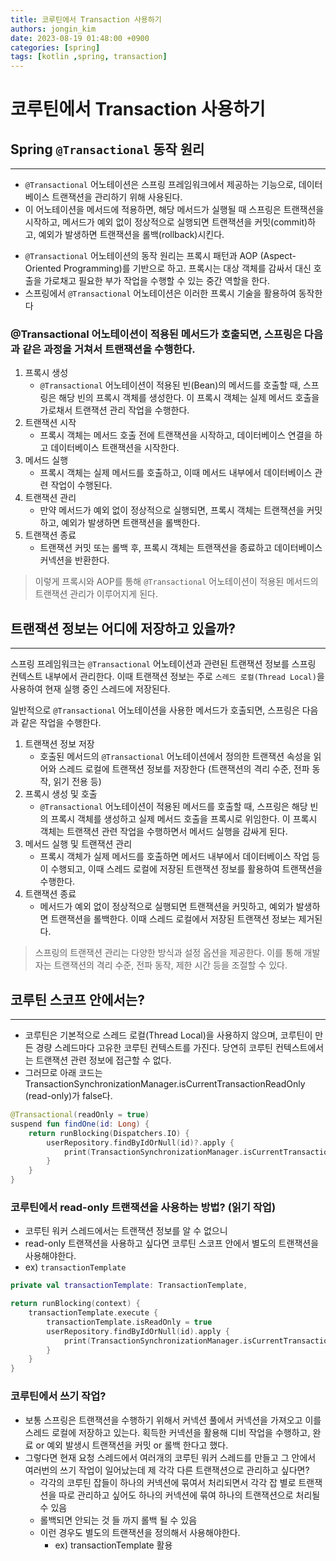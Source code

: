 ```yaml
---
title: 코루틴에서 Transaction 사용하기
authors: jongin_kim
date: 2023-08-19 01:48:00 +0900
categories: [spring]
tags: [kotlin ,spring, transaction]
---
```

# 코루틴에서 Transaction 사용하기

## Spring `@Transactional` 동작 원리
---
- `@Transactional` 어노테이션은 스프링 프레임워크에서 제공하는 기능으로, 데이터베이스 트랜잭션을 관리하기 위해 사용된다. 
- 이 어노테이션을 메서드에 적용하면, 해당 메서드가 실행될 때 스프링은 트랜잭션을 시작하고, 메서드가 예외 없이 정상적으로 실행되면 트랜잭션을 커밋(commit)하고, 예외가 발생하면 트랜잭션을 롤백(rollback)시킨다.
* `@Transactional` 어노테이션의 동작 원리는 프록시 패턴과 AOP (Aspect-Oriented Programming)를 기반으로 하고. 프록시는 대상 객체를 감싸서 대신 호출을 가로채고 필요한 부가 작업을 수행할 수 있는 중간 역할을 한다. 
* 스프링에서 `@Transactional` 어노테이션은 이러한 프록시 기술을 활용하여 동작한다

### @Transactional 어노테이션이 적용된 메서드가 호출되면, 스프링은 다음과 같은 과정을 거쳐서 트랜잭션을 수행한다.
1. 프록시 생성
   - `@Transactional` 어노테이션이 적용된 빈(Bean)의 메서드를 호출할 때, 스프링은 해당 빈의 프록시 객체를 생성한다. 이 프록시 객체는 실제 메서드 호출을 가로채서 트랜잭션 관리 작업을 수행한다.
2. 트랜잭션 시작
   - 프록시 객체는 메서드 호출 전에 트랜잭션을 시작하고, 데이터베이스 연결을 하고 데이터베이스 트랜잭션을 시작한다.
3. 메서드 실행
   - 프록시 객체는 실제 메서드를 호출하고, 이때 메서드 내부에서 데이터베이스 관련 작업이 수행된다.
4. 트랜잭션 관리
   - 만약 메서드가 예외 없이 정상적으로 실행되면, 프록시 객체는 트랜잭션을 커밋하고, 예외가 발생하면 트랜잭션을 롤백한다. 
5. 트랜잭션 종료
   - 트랜잭션 커밋 또는 롤백 후, 프록시 객체는 트랜잭션을 종료하고 데이터베이스 커넥션을 반환한다.

> 이렇게 프록시와 AOP를 통해 `@Transactional` 어노테이션이 적용된 메서드의 트랜잭션 관리가 이루어지게 된다.


## 트랜잭션 정보는 어디에 저장하고 있을까?
---
스프링 프레임워크는 `@Transactional` 어노테이션과 관련된 트랜잭션 정보를 스프링 컨텍스트 내부에서 관리한다. 이때 트랜잭션 정보는 주로 `스레드 로컬(Thread Local)`을 사용하여 현재 실행 중인 스레드에 저장된다.

일반적으로 `@Transactional` 어노테이션을 사용한 메서드가 호출되면, 스프링은 다음과 같은 작업을 수행한다.

1. 트랜잭션 정보 저장
   - 호출된 메서드의 `@Transactional` 어노테이션에서 정의한 트랜잭션 속성을 읽어와 스레드 로컬에 트랜잭션 정보를 저장한다 (트랜잭션의 격리 수준, 전파 동작, 읽기 전용 등)
2. 프록시 생성 및 호출
   - `@Transactional` 어노테이션이 적용된 메서드를 호출할 때, 스프링은 해당 빈의 프록시 객체를 생성하고 실제 메서드 호출을 프록시로 위임한다. 이 프록시 객체는 트랜잭션 관련 작업을 수행하면서 메서드 실행을 감싸게 된다.
3. 메서드 실행 및 트랜잭션 관리
   - 프록시 객체가 실제 메서드를 호출하면 메서드 내부에서 데이터베이스 작업 등이 수행되고, 이때 스레드 로컬에 저장된 트랜잭션 정보를 활용하여 트랜잭션을 수행한다.
4. 트랜잭션 종료
   - 메서드가 예외 없이 정상적으로 실행되면 트랜잭션을 커밋하고, 예외가 발생하면 트랜잭션을 롤백한다. 이때 스레드 로컬에서 저장된 트랜잭션 정보는 제거된다.

> 스프링의 트랜잭션 관리는 다양한 방식과 설정 옵션을 제공한다. 
> 이를 통해 개발자는 트랜잭션의 격리 수준, 전파 동작, 제한 시간 등을 조절할 수 있다.



## 코루틴 스코프 안에서는?
---
- 코루틴은 기본적으로 스레드 로컬(Thread Local)을 사용하지 않으며, 코루틴이 만든 경량 스레드마다 고유한 코루틴 컨텍스트를 가진다. 당연히 코루틴 컨텍스트에서는 트랜잭션 관련 정보에 접근할 수 없다.
- 그러므로 아래 코드는 TransactionSynchronizationManager.isCurrentTransactionReadOnly (read-only)가 false다.
```kotlin
@Transactional(readOnly = true)
suspend fun findOne(id: Long) {
    return runBlocking(Dispatchers.IO) {
        userRepository.findByIdOrNull(id)?.apply {
            print(TransactionSynchronizationManager.isCurrentTransactionReadOnly()) // false
        }
    }
}
```


### 코루틴에서 read-only 트랜잭션을 사용하는 방법? (읽기 작업)
- 코루틴 워커 스레드에서는 트랜잭션 정보를 알 수 없으니
- read-only 트랜잭션을 사용하고 싶다면 코루틴 스코프 안에서 별도의 트랜잭션을 사용해야한다.
- ex) `transactionTemplate`

```kotlin
private val transactionTemplate: TransactionTemplate,

return runBlocking(context) {
    transactionTemplate.execute {
        transactionTemplate.isReadOnly = true
        userRepository.findByIdOrNull(id).apply {
            print(TransactionSynchronizationManager.isCurrentTransactionReadOnly()) // true
        }
    }
}
```

### 코루틴에서 쓰기 작업?
- 보통 스프링은 트랜잭션을 수행하기 위해서 커넥션 풀에서 커넥션을 가져오고 이를 스레드 로컬에 저장하고 있는다. 획득한 커넥션을 활용해 디비 작업을 수행하고, 완료 or 예외 발생시 트랜잭션을 커밋 or 롤백 한다고 했다.
- 그렇다면 현재 요청 스레드에서 여러개의 코루틴 워커 스레드를 만들고 그 안에서 여러번의 쓰기 작업이 일어났는데 제 각각 다른 트랜잭션으로 관리하고 싶다면?
  - 각각의 코루틴 잡들이 하나의 커넥션에 묶여서 처리되면서 각각 잡 별로 트랜잭션을 따로 관리하고 싶어도 하나의 커넥션에 묶여 하나의 트랜잭션으로 처리될 수 있음
  - 롤백되면 안되는 것 들 까지 롤백 될 수 있음
  - 이런 경우도 별도의 트랜잭션을 정의해서 사용해야한다.
    - ex) transactionTemplate 활용
